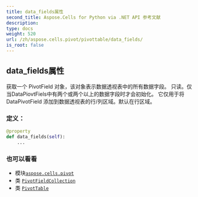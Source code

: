 ```yaml
---
title: data_fields属性
second_title: Aspose.Cells for Python via .NET API 参考文献
description:
type: docs
weight: 520
url: /zh/aspose.cells.pivot/pivottable/data_fields/
is_root: false
---
```

## data_fields属性

获取一个 PivotField 对象，该对象表示数据透视表中的所有数据字段。
只读。仅当DataPiovtFiels中有两个或两个以上的数据字段时才会初始化。
它仅用于将 DataPivotField 添加到数据透视表的行/列区域。默认在行区域。
### 定义：
```python
@property
def data_fields(self):
    ...
```

### 也可以看看
* 模块[`aspose.cells.pivot`](../../)
* 类 [`PivotFieldCollection`](/cells/python-net/zh/aspose.cells.pivot/pivotfieldcollection)
* 类 [`PivotTable`](/cells/python-net/zh/aspose.cells.pivot/pivottable)
